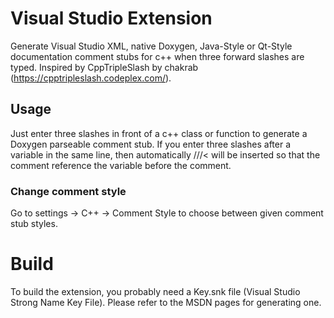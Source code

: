 # Visual Studio Extension
Generate Visual Studio XML, native Doxygen, Java-Style or Qt-Style documentation comment stubs for c++ when three forward slashes are typed.
Inspired by CppTripleSlash by chakrab (https://cpptripleslash.codeplex.com/).

## Usage
Just enter three slashes in front of a c++ class or function to generate a Doxygen parseable comment stub.
If you enter three slashes after a variable in the same line, then automatically ///< will be inserted so that the comment 
reference the variable before the comment.

### Change comment style
Go to settings -> C++ -> Comment Style to choose between given comment stub styles.

# Build
To build the extension, you probably need a Key.snk file (Visual Studio Strong Name Key File). Please refer
to the MSDN pages for generating one.